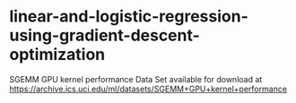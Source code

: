 # linear-and-logistic-regression-using-gradient-descent-optimization
SGEMM GPU kernel performance Data Set available for download at
https://archive.ics.uci.edu/ml/datasets/SGEMM+GPU+kernel+performance
